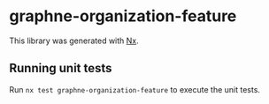 # graphne-organization-feature

This library was generated with [Nx](https://nx.dev).

## Running unit tests

Run `nx test graphne-organization-feature` to execute the unit tests.
